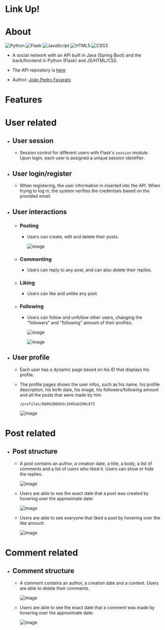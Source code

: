 # Link Up!

# About
![Python](https://img.shields.io/badge/python-3670A0?style=for-the-badge&logo=python&logoColor=ffdd54) ![Flask](https://img.shields.io/badge/flask-%23000.svg?style=for-the-badge&logo=flask&logoColor=white) ![JavaScript](https://img.shields.io/badge/javascript-%23323330.svg?style=for-the-badge&logo=javascript&logoColor=%23F7DF1E) ![HTML5](https://img.shields.io/badge/html5-%23E34F26.svg?style=for-the-badge&logo=html5&logoColor=white) ![CSS3](https://img.shields.io/badge/css3-%231572B6.svg?style=for-the-badge&logo=css3&logoColor=white)

- A social network with an API built in Java (Spring Boot) and the back/frontend in Python (Flask) and JS/HTML/CSS.

- The API repository is <a href="https://github.com/docafavarato/linkupapi">here</a>

- Author: <a href="https://www.linkedin.com/in/favarato/">João Pedro Favarato</a>

# Features
# User related
- ## User session
  - Session control for different users with Flask's `session` module. Upon login, each user is assigned a unique session identifier.

- ## User login/register
  - When registering, the user information in inserted into the API. When trying to log in, the system verifies the credentials based on the provided email.

- ## User interactions
    - ### Posting
        - Users can create, edit and delete their posts.

          ![image](https://github.com/docafavarato/linkUp/assets/98183878/7ce12039-d1a1-4229-bc81-e6ce673e11d4)

    - ### Commenting
        - Users can reply to any post, and can also delete their replies.
    - ### Liking
        - Users can like and unlike any post.
    - ### Following
        - Users can follow and unfollow other users, changing the "followers" and "following" amount of their profiles.

          ![image](https://github.com/docafavarato/linkUp/assets/98183878/8b3973ec-b20f-4bf0-93ae-f1955009a23a)

          ![image](https://github.com/docafavarato/linkUp/assets/98183878/7f9b0626-c878-4786-87b9-04298fbb971b)

- ## User profile
    - Each user has a dynamic page based on his ID that displays his profile.
    - The profile pages shows the user infos, such as his name, his profile description, his birth date, his image, his followers/following amount and all the posts that were made by him.

      `/profiles/660b286b83c1b05a6290c8f2`
      
      ![image](https://github.com/docafavarato/linkUp/assets/98183878/b65b18b9-246f-433e-94a5-35a253f67c24)
          
# Post related
- ## Post structure
    - A post contains an author, a creation date, a title, a body, a list of comments and a list of users who liked it. Users can show or hide the replies.
      
      ![image](https://github.com/docafavarato/linkUp/assets/98183878/9d54b1f4-b219-4b28-a5c9-86ea102745e2)

    - Users are able to see the exact date that a post was created by hovering over the approximate date:
      
      ![image](https://github.com/docafavarato/linkUp/assets/98183878/e678e122-3a03-44b2-a77f-8ba7b7056ff2)

    - Users are able to see everyone that liked a post by hovering over the like amount:

      ![image](https://github.com/docafavarato/linkUp/assets/98183878/f9255f16-7947-4d3b-a46c-d3e645f0ccb3)

# Comment related
- ## Comment structure
  - A comment contains an author, a creation date and a content. Users are able to delete their comments.

    ![image](https://github.com/docafavarato/linkUp/assets/98183878/ff658467-735e-49bb-9cb0-a775007e41f8)

  - Users are able to see the exact date that a comment was made by hovering over the approximate date:

    ![image](https://github.com/docafavarato/linkUp/assets/98183878/9099038a-91fa-478b-8e67-06a63b14146d)


      

